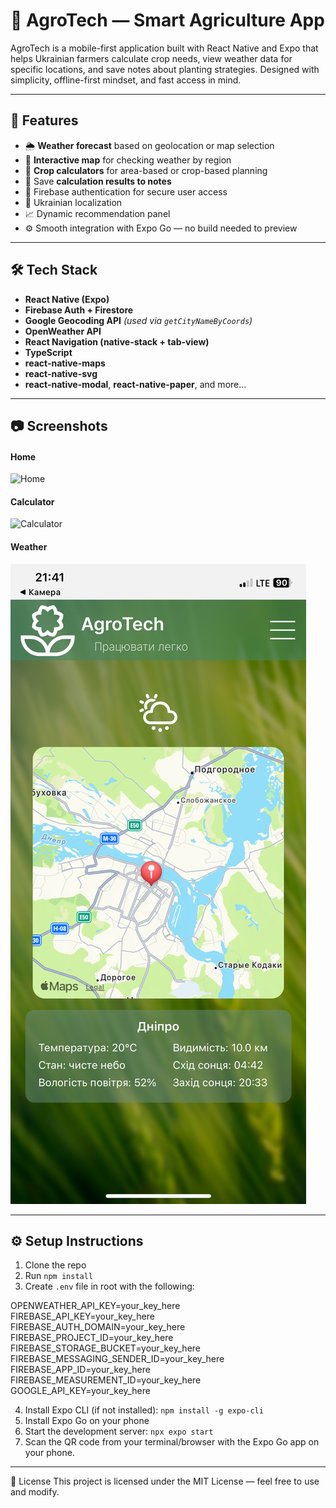 # 🌿 AgroTech — Smart Agriculture App

AgroTech is a mobile-first application built with React Native and Expo that helps Ukrainian farmers calculate crop needs, 
view weather data for specific locations, and save notes about planting strategies. Designed with simplicity, offline-first mindset, and fast access in mind.

---

## 📲 Features

- 🌦 **Weather forecast** based on geolocation or map selection
- 📍 **Interactive map** for checking weather by region
- 🌾 **Crop calculators** for area-based or crop-based planning
- 🧮 Save **calculation results to notes**
- 🔐 Firebase authentication for secure user access
- 📌 Ukrainian localization
- 📈 Dynamic recommendation panel
- ⚙️ Smooth integration with Expo Go — no build needed to preview

---

## 🛠️ Tech Stack

- **React Native (Expo)**
- **Firebase Auth + Firestore**
- **Google Geocoding API** *(used via `getCityNameByCoords`)*
- **OpenWeather API**
- **React Navigation (native-stack + tab-view)**
- **TypeScript**
- **react-native-maps**
- **react-native-svg**
- **react-native-modal**, **react-native-paper**, and more...

---

## 📷 Screenshots

#### Home
![Home](./assets/screenshots/home.png)

#### Calculator
![Calculator](./assets/screenshots/calculator.png)

#### Weather
![Weather](./assets/screenshots/weather.png)

---

## ⚙️ Setup Instructions

1. Clone the repo
2. Run `npm install`
3. Create `.env` file in root with the following:

OPENWEATHER_API_KEY=your_key_here
FIREBASE_API_KEY=your_key_here
FIREBASE_AUTH_DOMAIN=your_key_here
FIREBASE_PROJECT_ID=your_key_here
FIREBASE_STORAGE_BUCKET=your_key_here
FIREBASE_MESSAGING_SENDER_ID=your_key_here
FIREBASE_APP_ID=your_key_here
FIREBASE_MEASUREMENT_ID=your_key_here
GOOGLE_API_KEY=your_key_here

4. Install Expo CLI (if not installed): `npm install -g expo-cli`
5. Install Expo Go on your phone
6. Start the development server: `npx expo start`
7. Scan the QR code from your terminal/browser with the Expo Go app on your phone.

---

📄 License
This project is licensed under the MIT License — feel free to use and modify.